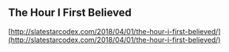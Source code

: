 ## The Hour I First Believed
  
  [http://slatestarcodex.com/2018/04/01/the-hour-i-first-believed/](http://slatestarcodex.com/2018/04/01/the-hour-i-first-believed/)